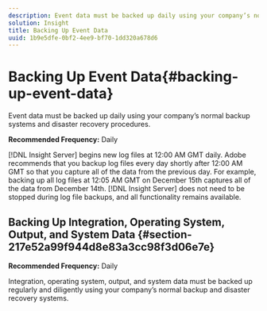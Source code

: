 ```yaml
---
description: Event data must be backed up daily using your company’s normal backup systems and disaster recovery procedures.
solution: Insight
title: Backing Up Event Data
uuid: 1b9e5dfe-0bf2-4ee9-bf70-1dd320a678d6
---
```


# Backing Up Event Data{#backing-up-event-data}

Event data must be backed up daily using your company’s normal backup systems and disaster recovery procedures.

 **Recommended Frequency:** Daily

[!DNL Insight Server] begins new log files at 12:00 AM GMT daily. Adobe recommends that you backup log files every day shortly after 12:00 AM GMT so that you capture all of the data from the previous day. For example, backing up all log files at 12:05 AM GMT on December 15th captures all of the data from December 14th. [!DNL Insight Server] does not need to be stopped during log file backups, and all functionality remains available.

## Backing Up Integration, Operating System, Output, and System Data {#section-217e52a99f944d8e83a3cc98f3d06e7e}

**Recommended Frequency:** Daily

Integration, operating system, output, and system data must be backed up regularly and diligently using your company’s normal backup and disaster recovery systems. 
